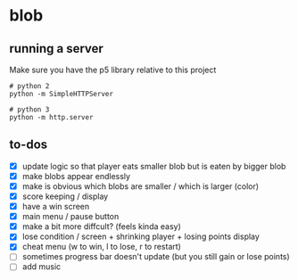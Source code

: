 # blob

## running a server
Make sure you have the p5 library relative to this project
```
# python 2
python -m SimpleHTTPServer

# python 3
python -m http.server
```

## to-dos
- [x] update logic so that player eats smaller blob but is eaten by bigger blob
- [x] make blobs appear endlessly
- [x] make is obvious which blobs are smaller / which is larger (color)
- [x] score keeping / display
- [x] have a win screen
- [x] main menu / pause button
- [x] make a bit more diffcult? (feels kinda easy)
- [x] lose condition / screen + shrinking player + losing points display
- [x] cheat menu (w to win, l to lose, r to restart)
- [ ] sometimes progress bar doesn't update (but you still gain or lose points)
- [ ] add music
